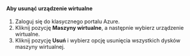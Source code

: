 #### <a name="to-delete-a-virtual-device"></a>Aby usunąć urządzenie wirtualne

1. Zaloguj się do klasycznego portalu Azure.
2. Kliknij pozycję **Maszyny wirtualne**, a następnie wybierz urządzenie wirtualne.
3. Kliknij pozycję **Usuń** i wybierz opcję usunięcia wszystkich dysków maszyny wirtualnej.



<!--HONumber=Jan17_HO1-->


